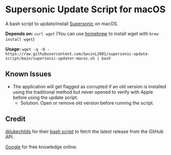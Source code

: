 # Supersonic Update Script for macOS
A bash script to update/install [Supersonic](https://github.com/dweymouth/supersonic) on macOS.

**Depends on:** ``curl wget`` (You can use [homebrew](https://brew.sh/) to install wget with ``brew install wget``)

**Usage:** ``wget -q -O - https://raw.githubusercontent.com/GavinL2001/supersonic-update-script/main/supersonic-updater-macos.sh | bash``

## Known Issues
- The application will get flagged as corrupted if an old version is installed using the traditional method but never opened to verify with Apple before using the update script.
  - Solution: Open or remove old version before running the script.

## Credit
[@lukechilds](https://github.com/lukechilds) for their [bash script](https://gist.github.com/lukechilds/a83e1d7127b78fef38c2914c4ececc3c) to fetch the latest release from the GitHub API.

[Google](https://google.com) for free knowledge online.
